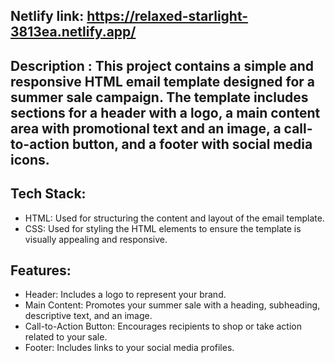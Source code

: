 
## Netlify link: https://relaxed-starlight-3813ea.netlify.app/

## Description : This project contains a simple and responsive HTML email template designed for a summer sale campaign. The template includes sections for a header with a logo, a main content area with promotional text and an image, a call-to-action button, and a footer with social media icons.

## Tech Stack:
- HTML: Used for structuring the content and layout of the email template.
- CSS: Used for styling the HTML elements to ensure the template is visually appealing and responsive.
 ## Features:
- Header: Includes a logo to represent your brand.
- Main Content: Promotes your summer sale with a heading, subheading, descriptive text, and an image.
- Call-to-Action Button: Encourages recipients to shop or take action related to your sale.
- Footer: Includes links to your social media profiles.
